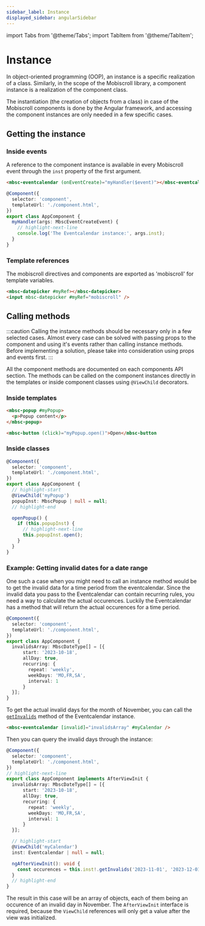 ```yaml
---
sidebar_label: Instance
displayed_sidebar: angularSidebar
---
```


import Tabs from '@theme/Tabs';
import TabItem from '@theme/TabItem';

# Instance

In object-oriented programming (OOP), an instance is a specific realization of a class. Similarly, in the scope
of the Mobiscroll library, a component instance is a realization of the component class.

The instantiation (the creation of objects from a class) in case of the Mobiscroll components is done by the Angular framework,
and accessing the component instances are only needed in a few specific cases.

## Getting the instance

### Inside events

A reference to the component instance is available in every Mobiscroll event through the `inst` property of the first argument.

<Tabs>
<TabItem value="html" label="component.html">

```html
<mbsc-eventcalendar (onEventCreate)="myHandler($event)"></mbsc-eventcalendar>
```

</TabItem>
<TabItem value="ts" label="component.ts">

```ts
@Component({
  selector: 'component',
  templateUrl: './component.html',
})
export class AppComponent {
  myHandler(args: MbscEventCreateEvent) {
    // highlight-next-line
    console.log('The Eventcalendar instance:', args.inst);
  }
}
```

</TabItem>
</Tabs>

### Template references

The mobiscroll directives and components are exported as 'mobiscroll' for template variables.

```html
<mbsc-datepicker #myRef></mbsc-datepicker>
<input mbsc-datepicker #myRef="mobiscroll" />
```

## Calling methods

:::caution
Calling the instance methods should be necessary only in a few selected cases. Almost every case can be solved with passing props to the component and using it's events rather than calling instance methods. Before implementing a solution, please take into consideration using props and events first.
:::

All the component methods are documented on each components API section. The methods can be called on the component instances directly in the templates or inside component classes using `@ViewChild` decorators.

### Inside templates

```html title="Calling methods in the template"
<mbsc-popup #myPopup>
  <p>Popup content</p>
</mbsc-popup>

<mbsc-button (click)="myPopup.open()">Open</mbsc-button
```

### Inside classes

```ts
@Component({
  selector: 'component',
  templateUrl: './component.html',
})
export class AppComponent {
  // highlight-start
  @ViewChild('myPopup')
  popupInst: MbscPopup | null = null;
  // highlight-end

  openPopup() {
    if (this.popupInst) {
      // highlight-next-line
      this.popupInst.open();
    }
  }
}
```

### Example: Getting invalid dates for a date range

One such a case when you might need to call an instance method would be to get the invalid data for a time period from the eventcalendar. Since the invalid data you pass to the Eventcalendar can contain recurring rules, you need a way to calculate the actual occurences. Luckily the Eventcalendar has a method that will return the actual occurences for a time period.

```ts title="Invalid rule that repeats on specific days"
@Component({
  selector: 'component',
  templateUrl: './component.html',
})
export class AppComponent {
  invalidsArray: MbscDateType[] = [{
      start: '2023-10-18',
      allDay: true,
      recurring: {
        repeat: 'weekly',
        weekDays: 'MO,FR,SA',
        interval: 1
      }
  }];
}
```

To get the actual invalid days for the month of November, you can call the [`getInvalids`](../eventcalendar/api#method-getInvalids) method of the Eventcalendar instance.

```html title="The invalids array needs to be passed to the eventcalendar"
<mbsc-eventcalendar [invalid]="invalidsArray" #myCalendar />
```

Then you can query the invalid days through the instance:

```ts
@Component({
  selector: 'component',
  templateUrl: './component.html',
})
// highlight-next-line
export class AppComponent implements AfterViewInit {
  invalidsArray: MbscDateType[] = [{
      start: '2023-10-18',
      allDay: true,
      recurring: {
        repeat: 'weekly',
        weekDays: 'MO,FR,SA',
        interval: 1
      }
  }];

  // highlight-start
  @ViewChild('myCalendar')
  inst: Eventcalendar | null = null;

  ngAfterViewInit(): void {
    const occurences = this.inst!.getInvalids('2023-11-01', '2023-12-01');
  }
  // highlight-end
}
```

The result in this case will be an array of objects, each of them being an occurence of an invalid day in November. The `AfterViewInit` interface is required, because the `ViewChild` references will only get a value after the view was initialized.
